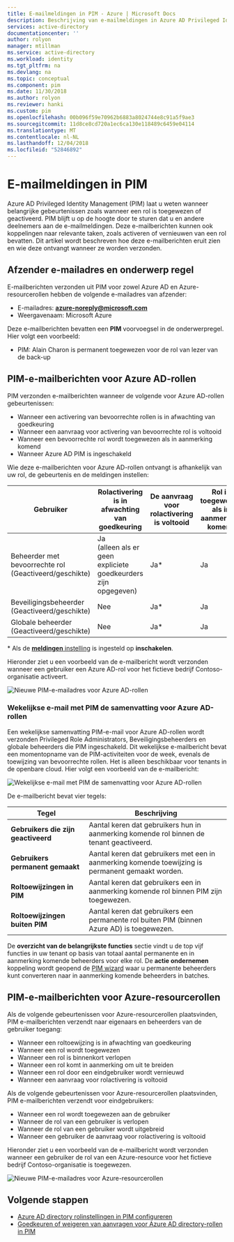 ```yaml
---
title: E-mailmeldingen in PIM - Azure | Microsoft Docs
description: Beschrijving van e-mailmeldingen in Azure AD Privileged Identity Management (PIM).
services: active-directory
documentationcenter: ''
author: rolyon
manager: mtillman
ms.service: active-directory
ms.workload: identity
ms.tgt_pltfrm: na
ms.devlang: na
ms.topic: conceptual
ms.component: pim
ms.date: 11/30/2018
ms.author: rolyon
ms.reviewer: hanki
ms.custom: pim
ms.openlocfilehash: 00b096f59e70962b6883a8024744e8c91a5f9ae3
ms.sourcegitcommit: 11d8ce8cd720a1ec6ca130e118489c6459e04114
ms.translationtype: MT
ms.contentlocale: nl-NL
ms.lasthandoff: 12/04/2018
ms.locfileid: "52846892"
---
```

# <a name="email-notifications-in-pim"></a>E-mailmeldingen in PIM

Azure AD Privileged Identity Management (PIM) laat u weten wanneer belangrijke gebeurtenissen zoals wanneer een rol is toegewezen of geactiveerd. PIM blijft u op de hoogte door te sturen dat u en andere deelnemers aan de e-mailmeldingen. Deze e-mailberichten kunnen ook koppelingen naar relevante taken, zoals activeren of vernieuwen van een rol bevatten. Dit artikel wordt beschreven hoe deze e-mailberichten eruit zien en wie deze ontvangt wanneer ze worden verzonden.

## <a name="sender-email-address-and-subject-line"></a>Afzender e-mailadres en onderwerp regel

E-mailberichten verzonden uit PIM voor zowel Azure AD en Azure-resourcerollen hebben de volgende e-mailadres van afzender:

- E-mailadres:  **azure-noreply@microsoft.com**
- Weergavenaam: Microsoft Azure

Deze e-mailberichten bevatten een **PIM** voorvoegsel in de onderwerpregel. Hier volgt een voorbeeld:

- PIM: Alain Charon is permanent toegewezen voor de rol van lezer van de back-up

## <a name="pim-emails-for-azure-ad-roles"></a>PIM-e-mailberichten voor Azure AD-rollen

PIM verzonden e-mailberichten wanneer de volgende voor Azure AD-rollen gebeurtenissen:

- Wanneer een activering van bevoorrechte rollen is in afwachting van goedkeuring
- Wanneer een aanvraag voor activering van bevoorrechte rol is voltooid
- Wanneer een bevoorrechte rol wordt toegewezen als in aanmerking komend
- Wanneer Azure AD PIM is ingeschakeld

Wie deze e-mailberichten voor Azure AD-rollen ontvangt is afhankelijk van uw rol, de gebeurtenis en de meldingen instellen:

| Gebruiker | Rolactivering is in afwachting van goedkeuring | De aanvraag voor rolactivering is voltooid | Rol is toegewezen als in aanmerking komend | PIM is ingeschakeld |
| --- | --- | --- | --- | --- |
| Beheerder met bevoorrechte rol</br>(Geactiveerd/geschikte) | Ja</br>(alleen als er geen expliciete goedkeurders zijn opgegeven) | Ja* | Ja | Ja |
| Beveiligingsbeheerder</br>(Geactiveerd/geschikte) | Nee | Ja* | Ja | Ja |
| Globale beheerder</br>(Geactiveerd/geschikte) | Nee | Ja* | Ja | Ja |

\* Als de [ **meldingen** instelling](pim-how-to-change-default-settings.md#notifications) is ingesteld op **inschakelen**.

Hieronder ziet u een voorbeeld van de e-mailbericht wordt verzonden wanneer een gebruiker een Azure AD-rol voor het fictieve bedrijf Contoso-organisatie activeert.

![Nieuwe PIM-e-mailadres voor Azure AD-rollen](./media/pim-email-notifications/email-directory-new.png)

### <a name="weekly-pim-digest-email-for-azure-ad-roles"></a>Wekelijkse e-mail met PIM de samenvatting voor Azure AD-rollen

Een wekelijkse samenvatting PIM-e-mail voor Azure AD-rollen wordt verzonden Privileged Role Administrators, Beveiligingsbeheerders en globale beheerders die PIM ingeschakeld. Dit wekelijkse e-mailbericht bevat een momentopname van de PIM-activiteiten voor de week, evenals de toewijzing van bevoorrechte rollen. Het is alleen beschikbaar voor tenants in de openbare cloud. Hier volgt een voorbeeld van de e-mailbericht:

![Wekelijkse e-mail met PIM de samenvatting voor Azure AD-rollen](./media/pim-email-notifications/email-directory-weekly.png)

De e-mailbericht bevat vier tegels:

| Tegel | Beschrijving |
| --- | --- |
| **Gebruikers die zijn geactiveerd** | Aantal keren dat gebruikers hun in aanmerking komende rol binnen de tenant geactiveerd. |
| **Gebruikers permanent gemaakt** | Aantal keren dat gebruikers met een in aanmerking komende toewijzing is permanent gemaakt worden. |
| **Roltoewijzingen in PIM** | Aantal keren dat gebruikers een in aanmerking komende rol binnen PIM zijn toegewezen. |
| **Roltoewijzingen buiten PIM** | Aantal keren dat gebruikers een permanente rol buiten PIM (binnen Azure AD) is toegewezen. |

De **overzicht van de belangrijkste functies** sectie vindt u de top vijf functies in uw tenant op basis van totaal aantal permanente en in aanmerking komende beheerders voor elke rol. De **actie ondernemen** koppeling wordt geopend de [PIM wizard](pim-security-wizard.md) waar u permanente beheerders kunt converteren naar in aanmerking komende beheerders in batches.

## <a name="pim-emails-for-azure-resource-roles"></a>PIM-e-mailberichten voor Azure-resourcerollen

Als de volgende gebeurtenissen voor Azure-resourcerollen plaatsvinden, PIM e-mailberichten verzendt naar eigenaars en beheerders van de gebruiker toegang:

- Wanneer een roltoewijzing is in afwachting van goedkeuring
- Wanneer een rol wordt toegewezen
- Wanneer een rol is binnenkort verlopen
- Wanneer een rol komt in aanmerking om uit te breiden
- Wanneer een rol door een eindgebruiker wordt vernieuwd
- Wanneer een aanvraag voor rolactivering is voltooid

Als de volgende gebeurtenissen voor Azure-resourcerollen plaatsvinden, PIM e-mailberichten verzendt voor eindgebruikers:

- Wanneer een rol wordt toegewezen aan de gebruiker
- Wanneer de rol van een gebruiker is verlopen
- Wanneer de rol van een gebruiker wordt uitgebreid
- Wanneer een gebruiker de aanvraag voor rolactivering is voltooid

Hieronder ziet u een voorbeeld van de e-mailbericht wordt verzonden wanneer een gebruiker de rol van een Azure-resource voor het fictieve bedrijf Contoso-organisatie is toegewezen.

![Nieuwe PIM-e-mailadres voor Azure-resourcerollen](./media/pim-email-notifications/email-resources-new.png)

## <a name="next-steps"></a>Volgende stappen

- [Azure AD directory rolinstellingen in PIM configureren](pim-how-to-change-default-settings.md)
- [Goedkeuren of weigeren van aanvragen voor Azure AD directory-rollen in PIM](azure-ad-pim-approval-workflow.md)
